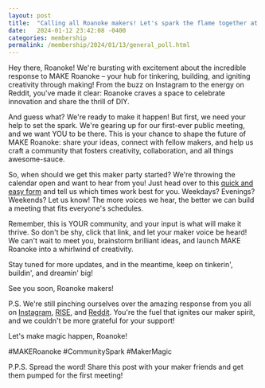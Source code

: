 ```yaml
---
layout: post
title:  "Calling all Roanoke makers! Let's spark the flame together at our first public meeting!"
date:   2024-01-12 23:42:08 -0400
categories: membership
permalink: /membership/2024/01/13/general_poll.html
---
```


Hey there, Roanoke! We're bursting with excitement about the incredible response
to MAKE Roanoke – your hub for tinkering, building, and igniting creativity
through making! From the buzz on Instagram to the energy on Reddit, you've made
it clear: Roanoke craves a space to celebrate innovation and share the thrill of
DIY.

And guess what? We're ready to make it happen! But first, we need your help to
set the spark. We're gearing up for our first-ever public meeting, and we want
YOU to be there. This is your chance to shape the future of MAKE Roanoke: share
your ideas, connect with fellow makers, and help us craft a community that
fosters creativity, collaboration, and all things awesome-sauce.

So, when should we get this maker party started? We're throwing the calendar
open and want to hear from you! Just head over to this 
[quick and easy form](https://forms.gle/3QdQRuefVtb5Em4u6)
and tell us which times work best for you. Weekdays? Evenings?
Weekends? Let us know! The more voices we hear, the better we can build a
meeting that fits everyone's schedules.

Remember, this is YOUR community, and your input is what will make it thrive. So
don't be shy, click that link, and let your maker voice be heard! We can't wait
to meet you, brainstorm brilliant ideas, and launch MAKE Roanoke into a
whirlwind of creativity.

Stay tuned for more updates, and in the meantime, keep on tinkerin', buildin',
and dreamin' big!

See you soon, Roanoke makers!

P.S. We're still pinching ourselves over the amazing response from you all on
[Instagram](https://www.instagram.com/make_roanoke/),
[RISE](https://roanokeinfosec.com/), and [Reddit](https://reddit.com/r/roanoke).
You're the fuel that ignites our maker spirit, and we couldn't be more grateful
for your support!

Let's make magic happen, Roanoke!

#MAKERoanoke #CommunitySpark #MakerMagic

P.P.S. Spread the word! Share this post with your maker friends and get them
pumped for the first meeting!
